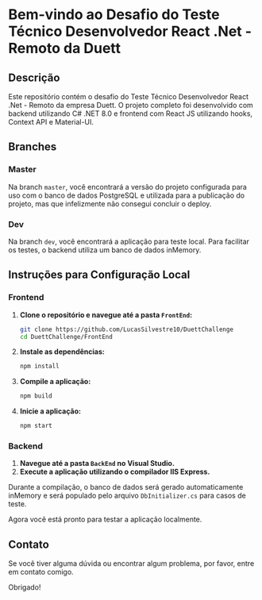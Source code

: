 # Bem-vindo ao Desafio do Teste Técnico Desenvolvedor React .Net - Remoto da Duett

## Descrição

Este repositório contém o desafio do Teste Técnico Desenvolvedor React .Net - Remoto da empresa Duett. O projeto completo foi desenvolvido com backend utilizando C# .NET 8.0 e frontend com React JS utilizando hooks, Context API e Material-UI.

## Branches

### Master
Na branch `master`, você encontrará a versão do projeto configurada para uso com o banco de dados PostgreSQL e utilizada para a publicação do projeto, mas que infelizmente não consegui concluir o deploy.

### Dev
Na branch `dev`, você encontrará a aplicação para teste local. Para facilitar os testes, o backend utiliza um banco de dados inMemory.

## Instruções para Configuração Local

### Frontend
1. **Clone o repositório e navegue até a pasta `FrontEnd`:**
    ```bash
    git clone https://github.com/LucasSilvestre10/DuettChallenge
    cd DuettChallenge/FrontEnd
    ```

2. **Instale as dependências:**
    ```bash
    npm install
    ```

3. **Compile a aplicação:**
    ```bash
    npm build
    ```

4. **Inicie a aplicação:**
    ```bash
    npm start
    ```

### Backend
1. **Navegue até a pasta `BackEnd` no Visual Studio.**
2. **Execute a aplicação utilizando o compilador IIS Express.**

Durante a compilação, o banco de dados será gerado automaticamente inMemory e será populado pelo arquivo `DbInitializer.cs` para casos de teste.

Agora você está pronto para testar a aplicação localmente.

## Contato

Se você tiver alguma dúvida ou encontrar algum problema, por favor, entre em contato comigo.

Obrigado!
